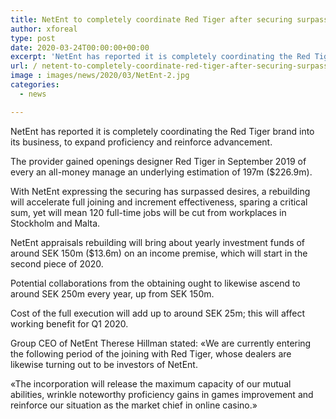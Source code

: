 ```yaml
---
title: NetEnt to completely coordinate Red Tiger after securing surpasses desires
author: xforeal 
type: post
date: 2020-03-24T00:00:00+00:00
excerpt: 'NetEnt has reported it is completely coordinating the Red Tiger brand into its business, to expand productivity and reinforce development '
url: / netent-to-completely-coordinate-red-tiger-after-securing-surpasses-desires/
image : images/news/2020/03/NetEnt-2.jpg
categories:
  - news

---
```

NetEnt has reported it is completely coordinating the Red Tiger brand into its business, to expand proficiency and reinforce advancement. 

The provider gained openings designer Red Tiger in September 2019 of every an all-money manage an underlying estimation of 197m ($226.9m). 

With NetEnt expressing the securing has surpassed desires, a rebuilding will accelerate full joining and increment effectiveness, sparing a critical sum, yet will mean 120 full-time jobs will be cut from workplaces in Stockholm and Malta. 

NetEnt appraisals rebuilding will bring about yearly investment funds of around SEK 150m ($13.6m) on an income premise, which will start in the second piece of 2020. 

Potential collaborations from the obtaining ought to likewise ascend to around SEK 250m every year, up from SEK 150m. 

Cost of the full execution will add up to around SEK 25m; this will affect working benefit for Q1 2020. 

Group CEO of NetEnt Therese Hillman stated: &#171;We are currently entering the following period of the joining with Red Tiger, whose dealers are likewise turning out to be investors of NetEnt. 

&#171;The incorporation will release the maximum capacity of our mutual abilities, wrinkle noteworthy proficiency gains in games improvement and reinforce our situation as the market chief in online casino.&#187;